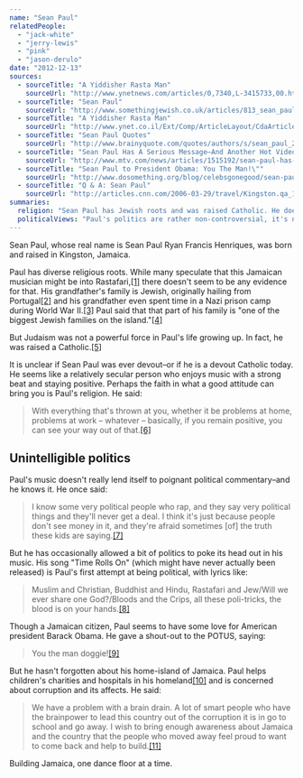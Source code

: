 ```yaml
---
name: "Sean Paul"
relatedPeople:
  - "jack-white"
  - "jerry-lewis"
  - "pink"
  - "jason-derulo"
date: "2012-12-13"
sources:
  - sourceTitle: "A Yiddisher Rasta Man"
    sourceUrl: "http://www.ynetnews.com/articles/0,7340,L-3415733,00.html"
  - sourceTitle: "Sean Paul"
    sourceUrl: "http://www.somethingjewish.co.uk/articles/813_sean_paul.htm"
  - sourceTitle: "A Yiddisher Rasta Man"
    sourceUrl: "http://www.ynet.co.il/Ext/Comp/ArticleLayout/CdaArticlePrintPreview/1,2506,L-3415733,00.html"
  - sourceTitle: "Sean Paul Quotes"
    sourceUrl: "http://www.brainyquote.com/quotes/authors/s/sean_paul_2.html"
  - sourceTitle: "Sean Paul Has A Serious Message–And Another Hot Video"
    sourceUrl: "http://www.mtv.com/news/articles/1515192/sean-paul-has-serious-message.jhtml"
  - sourceTitle: "Sean Paul to President Obama: You The Man!\""
    sourceUrl: "http://www.dosomething.org/blog/celebsgonegood/sean-paul-pres-obama-you-man"
  - sourceTitle: "Q & A: Sean Paul"
    sourceUrl: "http://articles.cnn.com/2006-03-29/travel/Kingston.qa_1_dance-hall-bob-marley-music-genre/2?_s=PM:TRAVEL"
summaries:
  religion: "Sean Paul has Jewish roots and was raised Catholic. He doesn't seem too religious today."
  politicalViews: "Paul's politics are rather non-controversial, it's not good business. He seems to like American President Obama."
---
```


Sean Paul, whose real name is Sean Paul Ryan Francis Henriques, was born and raised in Kingston, Jamaica.

Paul has diverse religious roots. While many speculate that this Jamaican musician might be into Rastafari,<a class="source-citation" href="#http%3A%2F%2Fwww.ynetnews.com%2Farticles%2F0%2C7340%2CL-3415733%2C00.html" title="A Yiddisher Rasta Man">[1]</a> there doesn't seem to be any evidence for that. His grandfather's family is Jewish, originally hailing from Portugal<a class="source-citation" href="#http%3A%2F%2Fwww.somethingjewish.co.uk%2Farticles%2F813_sean_paul.htm" title="Sean Paul">[2]</a> and his grandfather even spent time in a Nazi prison camp during World War II.<a class="source-citation" href="#http%3A%2F%2Fwww.ynet.co.il%2FExt%2FComp%2FArticleLayout%2FCdaArticlePrintPreview%2F1%2C2506%2CL-3415733%2C00.html" title="A Yiddisher Rasta Man">[3]</a> Paul said that that part of his family is "one of the biggest Jewish families on the island."<a class="source-citation" href="#http%3A%2F%2Fwww.ynet.co.il%2FExt%2FComp%2FArticleLayout%2FCdaArticlePrintPreview%2F1%2C2506%2CL-3415733%2C00.html" title="A Yiddisher Rasta Man">[4]</a>

But Judaism was not a powerful force in Paul's life growing up. In fact, he was raised a Catholic.<a class="source-citation" href="#http%3A%2F%2Fwww.ynet.co.il%2FExt%2FComp%2FArticleLayout%2FCdaArticlePrintPreview%2F1%2C2506%2CL-3415733%2C00.html" title="A Yiddisher Rasta Man">[5]</a>

It is unclear if Sean Paul was ever devout–or if he is a devout Catholic today. He seems like a relatively secular person who enjoys music with a strong beat and staying positive. Perhaps the faith in what a good attitude can bring you is Paul's religion. He said:

>With everything that's thrown at you, whether it be problems at home, problems at work – whatever – basically, if you remain positive, you can see your way out of that.<a class="source-citation" href="#http%3A%2F%2Fwww.brainyquote.com%2Fquotes%2Fauthors%2Fs%2Fsean_paul_2.html" title="Sean Paul Quotes">[6]</a>

## 

## Unintelligible politics

Paul's music doesn't really lend itself to poignant political commentary–and he knows it. He once said:

>I know some very political people who rap, and they say very political things and they'll never get a deal. I think it's just because people don't see money in it, and they're afraid sometimes [of] the truth these kids are saying.<a class="source-citation" href="#http%3A%2F%2Fwww.mtv.com%2Fnews%2Farticles%2F1515192%2Fsean-paul-has-serious-message.jhtml" title="Sean Paul Has A Serious Message–And Another Hot Video">[7]</a>

But he has occasionally allowed a bit of politics to poke its head out in his music. His song "Time Rolls On" (which might have never actually been released) is Paul's first attempt at being political, with lyrics like:

>Muslim and Christian, Buddhist and Hindu, Rastafari and Jew/Will we ever share one God?/Bloods and the Crips, all these poli-tricks, the blood is on your hands.<a class="source-citation" href="#http%3A%2F%2Fwww.mtv.com%2Fnews%2Farticles%2F1515192%2Fsean-paul-has-serious-message.jhtml" title="Sean Paul Has A Serious Message–And Another Hot Video">[8]</a>

Though a Jamaican citizen, Paul seems to have some love for American president Barack Obama. He gave a shout-out to the POTUS, saying:

>You the man doggie!<a class="source-citation" href="#http%3A%2F%2Fwww.dosomething.org%2Fblog%2Fcelebsgonegood%2Fsean-paul-pres-obama-you-man" title="Sean Paul to President Obama: You The Man!&quot;">[9]</a>

But he hasn't forgotten about his home-island of Jamaica. Paul helps children's charities and hospitals in his homeland<a class="source-citation" href="#http%3A%2F%2Fwww.dosomething.org%2Fblog%2Fcelebsgonegood%2Fsean-paul-pres-obama-you-man" title="Sean Paul to President Obama: You The Man!&quot;">[10]</a> and is concerned about corruption and its affects. He said:

>We have a problem with a brain drain. A lot of smart people who have the brainpower to lead this country out of the corruption it is in go to school and go away. I wish to bring enough awareness about Jamaica and the country that the people who moved away feel proud to want to come back and help to build.<a class="source-citation" href="#http%3A%2F%2Farticles.cnn.com%2F2006-03-29%2Ftravel%2FKingston.qa_1_dance-hall-bob-marley-music-genre%2F2%3F_s%3DPM%3ATRAVEL" title="Q &amp; A: Sean Paul">[11]</a>

Building Jamaica, one dance floor at a time.